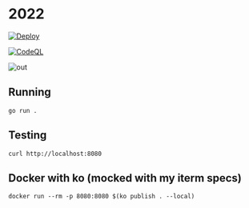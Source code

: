 # 2022

[![Deploy](https://www.herokucdn.com/deploy/button.svg)](https://heroku.com/deploy)

[![CodeQL](https://github.com/umutbasal/2022/actions/workflows/codeql-analysis.yml/badge.svg)](https://github.com/umutbasal/2022/actions/workflows/codeql-analysis.yml)

![out](https://github.com/umutbasal/2022/assets/21194079/9a530d0b-0e93-4bb6-aae4-38cb0a17e603)



## Running
`go run .`

## Testing
`curl http://localhost:8080`

## Docker with ko (mocked with my iterm specs)
`docker run --rm -p 8080:8080 $(ko publish . --local)`
